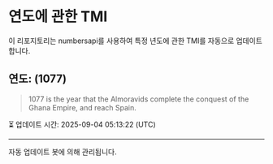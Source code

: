 
# 연도에 관한 TMI

이 리포지토리는 numbersapi를 사용하여 특정 년도에 관한 TMI를 자동으로 업데이트합니다.

## 연도: (1077)
> 1077 is the year that the Almoravids complete the conquest of the Ghana Empire, and reach Spain.

⏳ 업데이트 시간: 2025-09-04 05:13:22 (UTC)

---
자동 업데이트 봇에 의해 관리됩니다.
